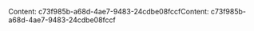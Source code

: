 <span data-ttu-id="319c0-101">Content: c73f985b-a68d-4ae7-9483-24cdbe08fccf</span><span class="sxs-lookup"><span data-stu-id="319c0-101">Content: c73f985b-a68d-4ae7-9483-24cdbe08fccf</span></span>